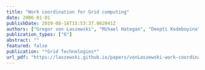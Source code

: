 ```yaml
---
title: "Work coordination for Grid computing"
date: 2006-01-01
publishDate: 2019-08-18T15:53:37.062041Z
authors: ["Gregor von Laszewski", "Mihael Hategan", "Deepti Kodeboyina"]
publication_types: ["6"]
abstract: ""
featured: false
publication: "*Grid Technologies*"
url_pdf: "https://laszewski.github.io/papers/vonLaszewski-work-coordination.pdf"
---
```



